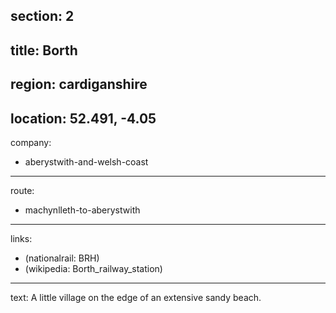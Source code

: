 section: 2
----
title: Borth
----
region: cardiganshire
----
location: 52.491, -4.05
----
company:
- aberystwith-and-welsh-coast
----
route:
- machynlleth-to-aberystwith
----
links:
- (nationalrail: BRH)
- (wikipedia: Borth_railway_station)
----
text: A little village on the edge of an extensive
sandy beach.
